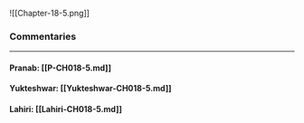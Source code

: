 ![[Chapter-18-5.png]]

### Commentaries

---

#### Pranab: [[P-CH018-5.md]]

#### Yukteshwar: [[Yukteshwar-CH018-5.md]]

#### Lahiri: [[Lahiri-CH018-5.md]]
